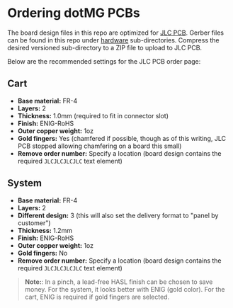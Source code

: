 # Ordering dotMG PCBs

The board design files in this repo are optimized for [JLC PCB](jlcpcb.com). Gerber files can be found in this repo under [hardware](/hardware) sub-directories. Compress the desired versioned sub-directory to a ZIP file to upload to JLC PCB.

Below are the recommended settings for the JLC PCB order page:

## Cart

- **Base material:** FR-4
- **Layers:** 2
- **Thickness:** 1.0mm (required to fit in connector slot)
- **Finish:** ENIG-RoHS
- **Outer copper weight:** 1oz
- **Gold fingers:** Yes (chamfered if possible, though as of this writing, JLC PCB stopped allowing chamfering on a board this small)
- **Remove order number:** Specify a location (board design contains the required `JLCJLCJLCJLC` text element)

## System

- **Base material:** FR-4
- **Layers:** 2
- **Different design:** 3 (this will also set the delivery format to "panel by customer")
- **Thickness:** 1.2mm
- **Finish:** ENIG-RoHS
- **Outer copper weight:** 1oz
- **Gold fingers:** No
- **Remove order number:** Specify a location (board design contains the required `JLCJLCJLCJLC` text element)


> **Note:**: In a pinch, a lead-free HASL finish can be chosen to save money. For the system, it looks better with ENIG (gold color). For the cart, ENIG is required if gold fingers are selected.
